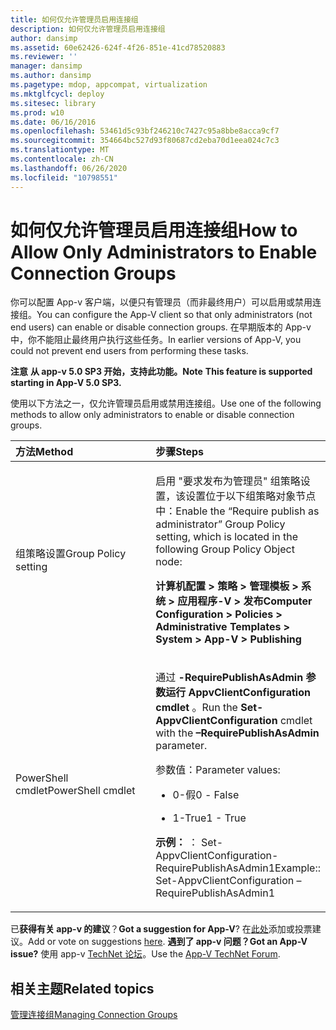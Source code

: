 ```yaml
---
title: 如何仅允许管理员启用连接组
description: 如何仅允许管理员启用连接组
author: dansimp
ms.assetid: 60e62426-624f-4f26-851e-41cd78520883
ms.reviewer: ''
manager: dansimp
ms.author: dansimp
ms.pagetype: mdop, appcompat, virtualization
ms.mktglfcycl: deploy
ms.sitesec: library
ms.prod: w10
ms.date: 06/16/2016
ms.openlocfilehash: 53461d5c93bf246210c7427c95a8bbe8acca9cf7
ms.sourcegitcommit: 354664bc527d93f80687cd2eba70d1eea024c7c3
ms.translationtype: MT
ms.contentlocale: zh-CN
ms.lasthandoff: 06/26/2020
ms.locfileid: "10798551"
---
```

# <span data-ttu-id="b0feb-103">如何仅允许管理员启用连接组</span><span class="sxs-lookup"><span data-stu-id="b0feb-103">How to Allow Only Administrators to Enable Connection Groups</span></span>


<span data-ttu-id="b0feb-104">你可以配置 App-v 客户端，以便只有管理员（而非最终用户）可以启用或禁用连接组。</span><span class="sxs-lookup"><span data-stu-id="b0feb-104">You can configure the App-V client so that only administrators (not end users) can enable or disable connection groups.</span></span> <span data-ttu-id="b0feb-105">在早期版本的 App-v 中，你不能阻止最终用户执行这些任务。</span><span class="sxs-lookup"><span data-stu-id="b0feb-105">In earlier versions of App-V, you could not prevent end users from performing these tasks.</span></span>

<span data-ttu-id="b0feb-106">**注意** 
**从 app-v 5.0 SP3 开始，支持此功能。**</span><span class="sxs-lookup"><span data-stu-id="b0feb-106">**Note**
**This feature is supported starting in App-V 5.0 SP3.**</span></span>

 

<span data-ttu-id="b0feb-107">使用以下方法之一，仅允许管理员启用或禁用连接组。</span><span class="sxs-lookup"><span data-stu-id="b0feb-107">Use one of the following methods to allow only administrators to enable or disable connection groups.</span></span>

<table>
<colgroup>
<col width="50%" />
<col width="50%" />
</colgroup>
<thead>
<tr class="header">
<th align="left"><span data-ttu-id="b0feb-108">方法</span><span class="sxs-lookup"><span data-stu-id="b0feb-108">Method</span></span></th>
<th align="left"><span data-ttu-id="b0feb-109">步骤</span><span class="sxs-lookup"><span data-stu-id="b0feb-109">Steps</span></span></th>
</tr>
</thead>
<tbody>
<tr class="odd">
<td align="left"><p><span data-ttu-id="b0feb-110">组策略设置</span><span class="sxs-lookup"><span data-stu-id="b0feb-110">Group Policy setting</span></span></p></td>
<td align="left"><p><span data-ttu-id="b0feb-111">启用 "要求发布为管理员" 组策略设置，该设置位于以下组策略对象节点中：</span><span class="sxs-lookup"><span data-stu-id="b0feb-111">Enable the “Require publish as administrator” Group Policy setting, which is located in the following Group Policy Object node:</span></span></p>
<p><strong><span data-ttu-id="b0feb-112">计算机配置 &gt; 策略 &gt; 管理模板 &gt; 系统 &gt; 应用程序-V &gt; 发布</span><span class="sxs-lookup"><span data-stu-id="b0feb-112">Computer Configuration &gt; Policies &gt; Administrative Templates &gt; System &gt; App-V &gt; Publishing</span></span></strong></p></td>
</tr>
<tr class="even">
<td align="left"><p><span data-ttu-id="b0feb-113">PowerShell cmdlet</span><span class="sxs-lookup"><span data-stu-id="b0feb-113">PowerShell cmdlet</span></span></p></td>
<td align="left"><p><span data-ttu-id="b0feb-114"><strong> </strong> 通过 <strong> -RequirePublishAsAdmin 参数运行 AppvClientConfiguration cmdlet </strong> 。</span><span class="sxs-lookup"><span data-stu-id="b0feb-114">Run the <strong>Set-AppvClientConfiguration</strong> cmdlet with the <strong>–RequirePublishAsAdmin</strong> parameter.</span></span></p>
<p><span data-ttu-id="b0feb-115">参数值：</span><span class="sxs-lookup"><span data-stu-id="b0feb-115">Parameter values:</span></span></p>
<ul>
<li><p><span data-ttu-id="b0feb-116">0-假</span><span class="sxs-lookup"><span data-stu-id="b0feb-116">0 - False</span></span></p></li>
<li><p><span data-ttu-id="b0feb-117">1-True</span><span class="sxs-lookup"><span data-stu-id="b0feb-117">1 - True</span></span></p></li>
</ul>
<p><strong><span data-ttu-id="b0feb-118">示例： </strong> ： Set-AppvClientConfiguration-RequirePublishAsAdmin1</span><span class="sxs-lookup"><span data-stu-id="b0feb-118">Example:</strong>: Set-AppvClientConfiguration –RequirePublishAsAdmin1</span></span></p></td>
</tr>
</tbody>
</table>

 

<span data-ttu-id="b0feb-119">已**获得有关 app-v 的建议**？</span><span class="sxs-lookup"><span data-stu-id="b0feb-119">**Got a suggestion for App-V**?</span></span> <span data-ttu-id="b0feb-120">在[此处](http://appv.uservoice.com/forums/280448-microsoft-application-virtualization)添加或投票建议。</span><span class="sxs-lookup"><span data-stu-id="b0feb-120">Add or vote on suggestions [here](http://appv.uservoice.com/forums/280448-microsoft-application-virtualization).</span></span> **<span data-ttu-id="b0feb-121">遇到了 app-v 问题？</span><span class="sxs-lookup"><span data-stu-id="b0feb-121">Got an App-V issue?</span></span>** <span data-ttu-id="b0feb-122">使用 app-v [TechNet 论坛](https://social.technet.microsoft.com/Forums/home?forum=mdopappv)。</span><span class="sxs-lookup"><span data-stu-id="b0feb-122">Use the [App-V TechNet Forum](https://social.technet.microsoft.com/Forums/home?forum=mdopappv).</span></span>

## <span data-ttu-id="b0feb-123">相关主题</span><span class="sxs-lookup"><span data-stu-id="b0feb-123">Related topics</span></span>


[<span data-ttu-id="b0feb-124">管理连接组</span><span class="sxs-lookup"><span data-stu-id="b0feb-124">Managing Connection Groups</span></span>](managing-connection-groups.md)

 

 





